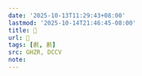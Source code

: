 ```yaml
---
date: '2025-10-13T11:29:43+08:00'
lastmod: '2025-10-14T21:46:45-08:00'
title: 󰢲
url: 󰢲
tags: [㲥, 㲥]
src: GHZR, DCCV
note:
---
```

